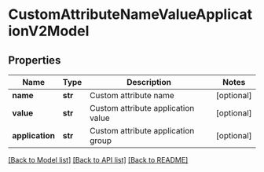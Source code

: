 # CustomAttributeNameValueApplicationV2Model

## Properties
Name | Type | Description | Notes
------------ | ------------- | ------------- | -------------
**name** | **str** | Custom attribute name | [optional] 
**value** | **str** | Custom attribute application value | [optional] 
**application** | **str** | Custom attribute application group | [optional] 

[[Back to Model list]](../README.md#documentation-for-models) [[Back to API list]](../README.md#documentation-for-api-endpoints) [[Back to README]](../README.md)


